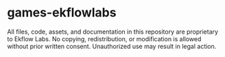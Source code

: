 # games-ekflowlabs
All files, code, assets, and documentation in this repository are proprietary to Ekflow Labs. No copying, redistribution, or modification is allowed without prior written consent. Unauthorized use may result in legal action.
